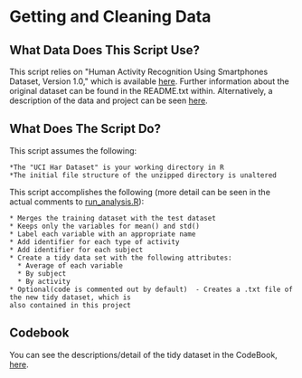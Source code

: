 Getting and Cleaning Data 
===================================================================

What Data Does This Script Use?
-------------------------------------------------------------------

This script relies on "Human Activity Recognition Using Smartphones Dataset, Version 1.0," which is available [here](https://d396qusza40orc.cloudfront.net/getdata%2Fprojectfiles%2FUCI%20HAR%20Dataset.zip). Further information about the original dataset can be found in the README.txt within. Alternatively, a description of the data and project can be seen [here](http://archive.ics.uci.edu/ml/datasets/Human+Activity+Recognition+Using+Smartphones).

What Does The Script Do?
-------------------------------------------------------------------

This script assumes the following:

    *The "UCI Har Dataset" is your working directory in R
    *The initial file structure of the unzipped directory is unaltered

This script accomplishes the following (more detail can be seen in the actual comments to [run_analysis.R](https://github.com/Mhydas/GetCleanData/blob/master/run_analysis.R)):

    * Merges the training dataset with the test dataset
    * Keeps only the variables for mean() and std()
    * Label each variable with an appropriate name
    * Add identifier for each type of activity
    * Add identifier for each subject
    * Create a tidy data set with the following attributes:
      * Average of each variable
      * By subject
      * By activity
    * Optional(code is commented out by default)  - Creates a .txt file of the new tidy dataset, which is 
    also contained in this project        

Codebook
-------------------------------------------------------------------
You can see the descriptions/detail of the tidy dataset in the CodeBook, [here](https://github.com/Mhydas/GetCleanData/blob/master/CodeBook.md).